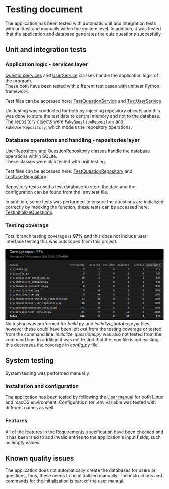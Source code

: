 # Testing document
The application has been tested with automatic unit and integration tests with unittest and manually within the system level. In addition, it was tested that the application and database generates the quiz questions succesfully.

## Unit and integration tests

### Application logic - services layer
[QuestionServices](../src/services/question_service.py) and [UserService](../src/services/user_service.py) classes handle the application logic of the program. <br>
These both have been tested with different test cases with unittest Python framework. 

Test files can be accessed here: [TestQuestionService](../src/tests/services/question_service_test.py) and [TestUserService](../src/tests/services/user_service_test.py).

Unittesting was conducted for both by injecting repository objects and this was done to store the test data to central memory and not to the database. The repository objects were ```FakeQuestionRepository``` and ```FakeUserRepository```, which models the repository operations.

### Database operations and handling - repositories layer
[UserRepository](../src/repositories/user_repository.py) and [QuestionRepositoriy](../src/repositories/question_repository.py) classes handle the database operations within SQLite. <br>
These classes were also tested with unit testing. 

Test files can be accessed here: [TestQuestionRepository](../src/tests/repositories/question_repository_test.py) and [TestUserRepository](../src/tests/repositories/user_repository_test.py).

Repository tests used a test database to store the data and the configuration can be found from the .env.test file.

In addition, some tests was performed to ensure the questions are initialized correctly by mocking the function, these tests can be accessed here: [TestInitializeQuestions](../src/tests/databases/initialize_questions_test.py).

### Testing coverage
Total branch testing coverage is **97%** and this does not include user interface testing this was outscoped from this project.

![Coverage report](./pictures/coverage_report.png)
No testing was performed for *build.py* and *initialize_database.py* files, however these could have been left out from the testing coverage or tested from the command line. *initialize_questions.py* was also not tested from the command line. In addition it was not tested that the .env file is not existing, this decreases the coverage in *config.py* file.


## System testing
System testing was performed manually.

### Installation and configuration
The application has been tested by following the [User manual](../documentation/user_manual.md) for both Linux and macOS environment. Configuration for .env variable was tested with different names as well.

### Features
All of the features in the [Requirements specification](../documentation/requirements_specification.md) have been checked and it has been tried to add invalid entries to the application's input fields, such as empty values.

## Known quality issues
The application does not automatically create the databases for users or questions, thus, these needs to be initialized manually. The instructions and commands for the initialization is part of the user manual.